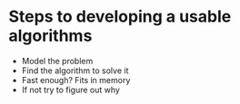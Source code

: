# Steps to developing a usable algorithms
  * Model the problem
  * Find the algorithm to solve it
  * Fast enough? Fits in memory
  * If not try to figure out why
